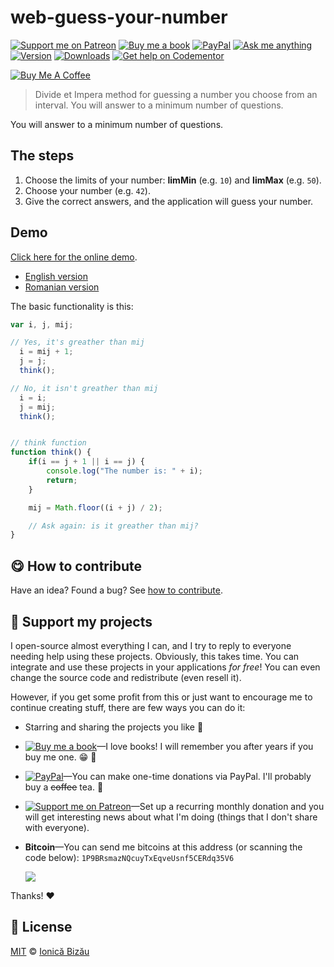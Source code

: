 <!-- Please do not edit this file. Edit the `blah` field in the `package.json` instead. If in doubt, open an issue. -->


# web-guess-your-number

 [![Support me on Patreon][badge_patreon]][patreon] [![Buy me a book][badge_amazon]][amazon] [![PayPal][badge_paypal_donate]][paypal-donations] [![Ask me anything](https://img.shields.io/badge/ask%20me-anything-1abc9c.svg)](https://github.com/IonicaBizau/ama) [![Version](https://img.shields.io/npm/v/web-guess-your-number.svg)](https://www.npmjs.com/package/web-guess-your-number) [![Downloads](https://img.shields.io/npm/dt/web-guess-your-number.svg)](https://www.npmjs.com/package/web-guess-your-number) [![Get help on Codementor](https://cdn.codementor.io/badges/get_help_github.svg)](https://www.codementor.io/johnnyb?utm_source=github&utm_medium=button&utm_term=johnnyb&utm_campaign=github)

<a href="https://www.buymeacoffee.com/H96WwChMy" target="_blank"><img src="https://www.buymeacoffee.com/assets/img/custom_images/yellow_img.png" alt="Buy Me A Coffee"></a>

> Divide et Impera method for guessing a number you choose from an interval. You will answer to a minimum number of questions.


You will answer to a minimum number of questions.

## The steps


 1. Choose the limits of your number: **limMin** (e.g. `10`) and **limMax** (e.g. `50`).
 2. Choose your number (e.g. `42`).
 3. Give the correct answers, and the application will guess your number.

## Demo


[Click here for the online demo](http://ionicabizau.github.io/Guess-Your-Number/).


 - [English version](http://ionicabizau.github.io/Guess-Your-Number/en.html)
 - [Romanian version](http://ionicabizau.github.io/Guess-Your-Number/ro.html)


The basic functionality is this:

```js
var i, j, mij;

// Yes, it's greather than mij
  i = mij + 1;
  j = j;
  think();

// No, it isn't greather than mij
  i = i;
  j = mij;
  think();


// think function
function think() {
    if(i == j + 1 || i == j) {
        console.log("The number is: " + i);
        return;
    }

    mij = Math.floor((i + j) / 2);

    // Ask again: is it greather than mij?
}
```


## :yum: How to contribute
Have an idea? Found a bug? See [how to contribute][contributing].


## :sparkling_heart: Support my projects

I open-source almost everything I can, and I try to reply to everyone needing help using these projects. Obviously,
this takes time. You can integrate and use these projects in your applications *for free*! You can even change the source code and redistribute (even resell it).

However, if you get some profit from this or just want to encourage me to continue creating stuff, there are few ways you can do it:


 - Starring and sharing the projects you like :rocket:
 - [![Buy me a book][badge_amazon]][amazon]—I love books! I will remember you after years if you buy me one. :grin: :book:
 - [![PayPal][badge_paypal]][paypal-donations]—You can make one-time donations via PayPal. I'll probably buy a ~~coffee~~ tea. :tea:
 - [![Support me on Patreon][badge_patreon]][patreon]—Set up a recurring monthly donation and you will get interesting news about what I'm doing (things that I don't share with everyone).
 - **Bitcoin**—You can send me bitcoins at this address (or scanning the code below): `1P9BRsmazNQcuyTxEqveUsnf5CERdq35V6`

    ![](https://i.imgur.com/z6OQI95.png)


Thanks! :heart:



## :scroll: License

[MIT][license] © [Ionică Bizău][website]


[badge_patreon]: https://ionicabizau.github.io/badges/patreon.svg
[badge_amazon]: https://ionicabizau.github.io/badges/amazon.svg
[badge_paypal]: https://ionicabizau.github.io/badges/paypal.svg
[badge_paypal_donate]: https://ionicabizau.github.io/badges/paypal_donate.svg

[patreon]: https://www.patreon.com/ionicabizau
[amazon]: http://amzn.eu/hRo9sIZ
[paypal-donations]: https://www.paypal.com/cgi-bin/webscr?cmd=_s-xclick&hosted_button_id=RVXDDLKKLQRJW

[license]: http://showalicense.com/?fullname=Ionic%C4%83%20Biz%C4%83u%20%3Cbizauionica%40gmail.com%3E%20(https%3A%2F%2Fionicabizau.net)&year=2013#license-mit
[website]: https://ionicabizau.net
[contributing]: /CONTRIBUTING.md
[docs]: /DOCUMENTATION.md
